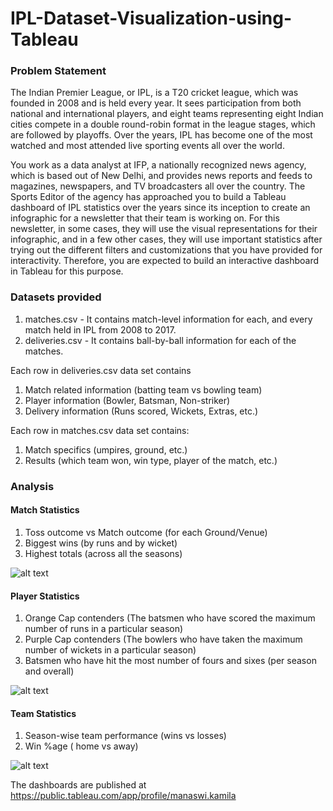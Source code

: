# IPL-Dataset-Visualization-using-Tableau

### Problem Statement
The Indian Premier League, or IPL, is a T20 cricket league, which was founded in 2008 and is held every year. It sees participation from both national and international players, and eight teams representing eight Indian cities compete in a double round-robin format in the league stages, which are followed by playoffs. Over the years, IPL has become one of the most watched and most attended live sporting events all over the world.

You work as a data analyst at IFP, a nationally recognized news agency, which is based out of New Delhi, and provides news reports and feeds to magazines, newspapers, and TV broadcasters all over the country. The Sports Editor of the agency has approached you to build a Tableau dashboard of IPL statistics over the years since its inception to create an infographic for a newsletter that their team is working on. For this newsletter, in some cases, they will use the visual representations for their infographic, and in a few other cases, they will use important statistics after trying out the different filters and customizations that you have provided for interactivity. Therefore, you are expected to build an interactive dashboard in Tableau for this purpose.

### Datasets provided
1. matches.csv - It contains match-level information for each, and every match held in IPL from 2008 to 2017.
2. deliveries.csv - It contains ball-by-ball information for each of the matches.

Each row in deliveries.csv data set contains
1. Match related information (batting team vs bowling team) 
2. Player information (Bowler, Batsman, Non-striker) 
3. Delivery information (Runs scored, Wickets, Extras, etc.) 
 
Each row in matches.csv data set contains: 
1. Match specifics (umpires, ground, etc.) 
2. Results (which team won, win type, player of the match, etc.)

### Analysis

#### Match Statistics
1. Toss outcome vs Match outcome (for each Ground/Venue)
2. Biggest wins (by runs and by wicket)
3. Highest totals (across all the seasons)

![alt text](https://github.com/manaswikamila05/IPL-Dataset-Visualization-using-Tableau/blob/main/Match%20Statistics.PNG?raw=true)

#### Player Statistics
1. Orange Cap contenders (The batsmen who have scored the maximum number of runs in a particular season)
2. Purple Cap contenders (The bowlers who have taken the maximum number of wickets in a particular season)
3. Batsmen who have hit the most number of fours and sixes (per season and overall)


![alt text](https://github.com/manaswikamila05/IPL-Dataset-Visualization-using-Tableau/blob/main/Player%20Statistics.PNG?raw=true)

#### Team Statistics
1. Season-wise team performance (wins vs losses)
2. Win %age ( home vs away)

![alt text](https://github.com/manaswikamila05/IPL-Dataset-Visualization-using-Tableau/blob/main/Team%20Statistics.PNG?raw=true)



The dashboards are published at https://public.tableau.com/app/profile/manaswi.kamila
